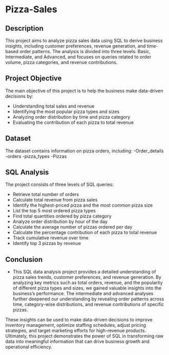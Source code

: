 # Pizza-Sales
## Description
This project aims to analyze pizza sales data using SQL to derive business insights, including customer preferences, revenue generation, and time-based order patterns. The analysis is divided into three levels: Basic, Intermediate, and Advanced, and focuses on queries related to order volume, pizza categories, and revenue contributions.

## Project Objective
The main objective of this project is to help the business make data-driven decisions by:
- Understanding total sales and revenue
- Identifying the most popular pizza types and sizes
- Analyzing order distribution by time and pizza category
- Evaluating the contribution of each pizza to total revenue

## Dataset
The dataset contains information on pizza orders, including:
-Order_details
-orders
-pizza_types
-Pizzas

## SQL Analysis
The project consists of three levels of SQL queries:
- Retrieve total number of orders
- Calculate total revenue from pizza sales
- Identify the highest-priced pizza and the most common pizza size
- List the top 5 most ordered pizza types
- Find total quantities ordered by pizza category
- Analyze order distribution by hour of the day
- Calculate the average number of pizzas ordered per day
- Calculate the percentage contribution of each pizza to total revenue
- Track cumulative revenue over time
- Identify top 3 pizzas by revenue

 ## Conclusion
- This SQL data analysis project provides a detailed understanding of pizza sales trends, customer preferences, and revenue generation. By analyzing key metrics such as total orders, revenue, and the popularity of different pizza types and sizes, we gained valuable insights into the business’s performance. The intermediate and advanced analyses further deepened our understanding by revealing order patterns across time, category-wise distributions, and revenue contributions of specific pizzas.

These insights can be used to make data-driven decisions to improve inventory management, optimize staffing schedules, adjust pricing strategies, and target marketing efforts for high-revenue products. Ultimately, this project demonstrates the power of SQL in transforming raw data into meaningful information that can drive business growth and operational efficiency.

